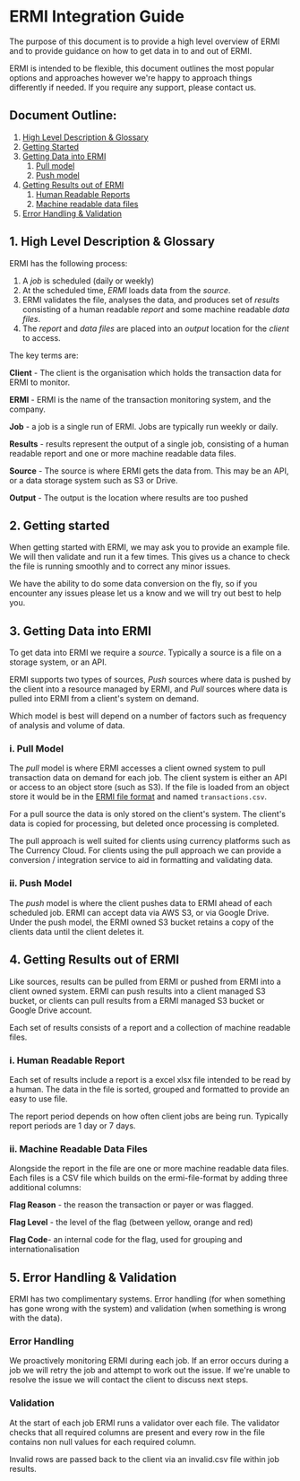 # ERMI Integration Guide

The purpose of this document is to provide a high level overview of ERMI and to provide guidance on how to get data in to and out of ERMI.

ERMI is intended to be flexible, this document outlines the most popular options and approaches however we're happy to approach things differently if needed. If you require any support, please contact us.

## Document Outline:

1. [High Level Description & Glossary](#1-high-level-description--glossary)
2. [Getting Started](#2-getting-started)
3. [Getting Data into ERMI](#3-getting-data-into-ermi)
	1. [Pull model](#i-pull-model)
	2. [Push model](#ii-push-model)
4. [Getting Results out of ERMI](#4-getting-results-out-of-ermi)
	1. [Human Readable Reports](#i-human-readable-report)
	2. [Machine readable data files](#ii-machine-readable-data-files)
5. [Error Handling & Validation](#5-error-handling--validation)

## 1. High Level Description & Glossary

ERMI has the following process:

1. A *job* is scheduled (daily or weekly)
2. At the scheduled time, *ERMI* loads data from the *source*.
3. ERMI validates the file, analyses the data, and produces set of *results* consisting of a human readable *report* and some machine readable *data files*. 
4. The *report* and *data files* are placed into an *output* location for the *client* to access.

The key terms are:

**Client** - The client is the organisation which holds the transaction data for ERMI to monitor.

**ERMI** - ERMI is the name of the transaction monitoring system, and the company.

**Job** - a job is a single run of ERMI. Jobs are typically run weekly or daily. 

**Results** - results represent the output of a single job, consisting of a human readable report and one or more machine readable data files.

**Source** - The source is where ERMI gets the data from. This may be an API, or a data storage system such as S3 or Drive.

**Output** - The output is the location where results are too pushed

## 2. Getting started

When getting started with ERMI, we may ask you to provide an example file. We will then validate and run it a few times. This gives us a chance to check the file is running smoothly and to correct any minor issues.

We have the ability to do some data conversion on the fly, so if you encounter any issues please let us a know and we will try out best to help you.

## 3. Getting Data into ERMI

To get data into ERMI we require a *source*. Typically a source is a file on a storage system, or an API.  

ERMI supports two types of sources, *Push* sources where data is pushed by the client into a resource managed by ERMI, and *Pull* sources where data is pulled into ERMI from a client's system on demand. 

Which model is best will depend on a number of factors such as frequency of analysis and volume of data. 

### i. Pull Model

The *pull* model is where ERMI accesses a client owned system to pull transaction data on demand for each job. The client system is either an API or access to an object store (such as S3). If the file is loaded from an object store it would be in the [ERMI file format](https://github.com/ermi-ltd/ermi-file-format) and named ````transactions.csv````.

For a pull source the data is only stored on the client's system. The client's data is copied for processing, but deleted once processing is completed.

The pull approach is well suited for clients using currency platforms such as The Currency Cloud. For clients using the pull approach we can provide a conversion / integration service to aid in formatting and validating data.

### ii. Push Model

The *push* model is where the client pushes data to ERMI ahead of each scheduled job. ERMI can accept data via AWS S3, or via Google Drive. Under the push model, the ERMI owned S3 bucket retains a copy of the clients data until the client deletes it.

## 4. Getting Results out of ERMI 

Like sources, results can be pulled from ERMI or pushed from ERMI into a client owned system. ERMI can push results into a client managed S3 bucket, or clients can pull results from a ERMI managed S3 bucket or Google Drive account.

Each set of results consists of a report and a collection of machine readable files.

### i. Human Readable Report

Each set of results include a report is a excel xlsx file intended to be read by a human. The data in the file is sorted, grouped and formatted to provide an easy to use file.

The report period depends on how often client jobs are being run. Typically report periods are 1 day or 7 days.

### ii. Machine Readable Data Files

Alongside the report in the file are one or more machine readable data files. Each files is a CSV file which builds on the ermi-file-format by adding three additional columns:

**Flag Reason** - the reason the transaction or payer or was flagged. 

**Flag Level** - the level of the flag (between yellow, orange and red)

**Flag Code**- an internal code for the flag, used for grouping and internationalisation  

## 5. Error Handling & Validation

ERMI has two complimentary systems. Error handling (for when something has gone wrong with the system) and validation (when something is wrong with the data).

### Error Handling

We proactively monitoring ERMI during each job. If an error occurs during a job we will retry the job and attempt to work out the issue. If we're unable to resolve the issue we will contact the client to discuss next steps.

### Validation

At the start of each job ERMI runs a validator over each file. The validator checks that all required columns are present and every row in the file contains non null values for each required column. 

Invalid rows are passed back to the client via an invalid.csv file within job results.
